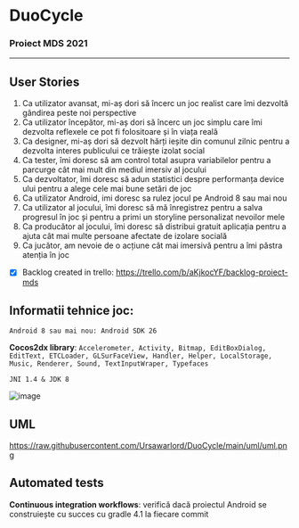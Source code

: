 # DuoCycle
### Proiect MDS 2021
---
## User Stories
1. Ca utilizator avansat, mi-aș dori să încerc un joc realist care îmi dezvoltă gândirea peste noi perspective
2. Ca utilizator începător, mi-aș dori să încerc un joc simplu care îmi dezvolta reflexele ce pot fi folositoare și în viața reală
3. Ca designer, mi-aș dori să dezvolt hărți ieșite din comunul zilnic pentru a dezvolta interes publicului ce trăiește izolat social
4. Ca tester, îmi doresc să am control total asupra variabilelor pentru a parcurge cât mai mult din mediul imersiv al jocului
5. Ca dezvoltator, îmi doresc să adun statistici despre performanța device ului pentru a alege cele mai bune setări de joc
6. Ca utilizator Android, imi doresc sa rulez jocul pe Android 8 sau mai nou
7. Ca utilizator al jocului, îmi doresc să mă înregistrez pentru a salva progresul în joc și pentru a primi un storyline personalizat nevoilor mele
8. Ca producător al jocului, îmi doresc să distribui gratuit aplicația pentru a ajuta cât mai multe persoane afectate de izolare socială
9. Ca jucător, am nevoie de o acțiune cât mai imersivă pentru a îmi păstra atenția în joc


- [x] Backlog created in trello: https://trello.com/b/aKjkocYF/backlog-proiect-mds

## Informatii tehnice joc:

` Android 8 sau mai nou: Android SDK 26 `

**Cocos2dx library**: `Accelerometer, Activity, Bitmap, EditBoxDialog, EditText, ETCLoader, GLSurFaceView, Handler, Helper, LocalStorage, Music, Renderer, Sound, TextInputWraper, Typefaces `

` JNI 1.4 & JDK 8 `

![image](https://user-images.githubusercontent.com/19687103/121817176-66f6c900-cc88-11eb-86ad-2d83264c13f4.png)

## UML

https://raw.githubusercontent.com/Ursawarlord/DuoCycle/main/uml/uml.png

## Automated tests

**Continuous integration workflows**: verifică dacă proiectul Android se construiește cu succes cu gradle 4.1 la fiecare commit
